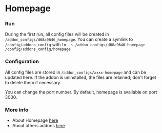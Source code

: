 # Homepage

### Run
During the first run, all config files will be created in `/addon_configs/d68a9646_homepage`.
You can create a symlink to `/config/addons_config` with `ln -s /addon_configs/d68a9646_homepage /config/addons_config/homepage`

### Configuration
All config files are stored in `/addon_configs/xxxx-homepage` and can be updated here. If the addon is uninstalled, the files are retained; don't forget to delete them if necessary.

You can change the port number. By default, homepage is available on port 3030.

### More info 
- About Homepage [here](https://gethomepage.dev)
- About others addons [here](https://github.com/Benio-B/hassio-addon)
